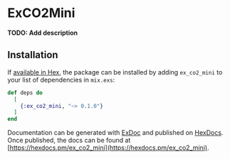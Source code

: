# ExCO2Mini

**TODO: Add description**

## Installation

If [available in Hex](https://hex.pm/docs/publish), the package can be installed
by adding `ex_co2_mini` to your list of dependencies in `mix.exs`:

```elixir
def deps do
  [
    {:ex_co2_mini, "~> 0.1.0"}
  ]
end
```

Documentation can be generated with [ExDoc](https://github.com/elixir-lang/ex_doc)
and published on [HexDocs](https://hexdocs.pm). Once published, the docs can
be found at [https://hexdocs.pm/ex_co2_mini](https://hexdocs.pm/ex_co2_mini).

